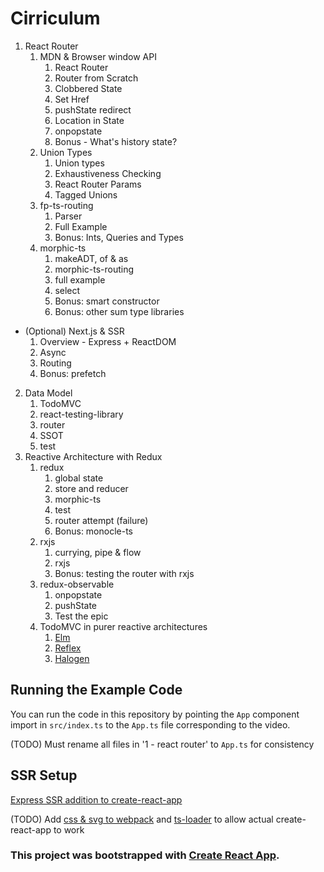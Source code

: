 
# Cirriculum
  1. React Router
      1. MDN & Browser window API
          1. React Router
          2. Router from Scratch
          3. Clobbered State
          4. Set Href
          5. pushState redirect
          6. Location in State
          7. onpopstate
          8. Bonus - What's history state?
      2. Union Types
          1. Union types
          2. Exhaustiveness Checking
          3. React Router Params
          4. Tagged Unions
      3. fp-ts-routing
          1. Parser
          2. Full Example
          3. Bonus: Ints, Queries and Types
      4. morphic-ts
          1. makeADT, of & as
          2. morphic-ts-routing
          3. full example
          4. select
          5. Bonus: smart constructor
          6. Bonus: other sum type libraries
  - (Optional) Next.js & SSR
      1. Overview - Express + ReactDOM
      2. Async
      3. Routing
      4. Bonus: prefetch
  2. Data Model
      1. TodoMVC
      2. react-testing-library
      3. router
      4. SSOT
      5. test
  3. Reactive Architecture with Redux
      1. redux
          1. global state
          2. store and reducer
          3. morphic-ts
          4. test
          5. router attempt (failure)
          6. Bonus: monocle-ts
      2. rxjs
          1. currying, pipe & flow
          2. rxjs
          3. Bonus: testing the router with rxjs
      3. redux-observable
          1. onpopstate
          2. pushState
          3. Test the epic
      4. TodoMVC in purer reactive architectures
          1. [Elm](https://github.com/kadikraman/elm-todo/blob/master/src/Main.elm)
          2. [Reflex](https://github.com/reflex-frp/reflex-todomvc/blob/develop/src/Reflex/TodoMVC.hs)
          3. [Halogen](https://github.com/holdenlee/halogen-todo/blob/master/src/Main.purs)

## Running the Example Code

You can run the code in this repository by pointing the `App` component import in `src/index.ts` to the `App.ts` file corresponding to the video.

(TODO) Must rename all files in '1 - react router' to `App.ts` for consistency

## SSR Setup

[Express SSR addition to create-react-app](https://gist.github.com/anthonyjoeseph/bdcf9be5cfc515cad334b687237c1556)

(TODO) Add [css & svg to webpack](https://dev.to/achhapolia10/adding-style-to-server-side-rendering-and-automating-the-build-process-59l) and [ts-loader](https://stackoverflow.com/questions/33915930/using-file-loader-with-es6-modules-and-typescript-in-webpack) to allow actual create-react-app to work

### This project was bootstrapped with [Create React App](https://github.com/facebook/create-react-app).

